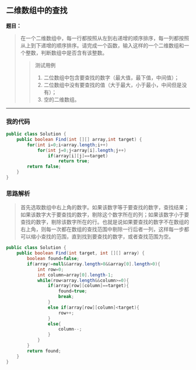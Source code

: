 ## 二维数组中的查找

**题目：**

>在一个二维数组中，每一行都按照从左到右递增的顺序排序，每一列都按照从上到下递增的顺序排序。请完成一个函数，输入这样的一个二维数组和一个整数，判断数组中是否含有该整数。
>>测试用例
>>1. 二位数组中包含要查找的数字（最大值，最下值，中间值）；
>>2. 二位数组中没有要查找的值（大于最大，小于最小，中间但是没有）；
>>3. 空的二维数组。

---

### 我的代码

```java
public class Solution {
    public boolean Find(int [][] array,int target) {
        for(int i=0;i<array.length;i++)
            for(int j=0;j<array[i].length;j++)
            	if(array[i][j]==target)
            		return true;
        return false;    
    }
}
```

### 思路解析

>首先选取数组中右上角的数字。如果该数字等于要查找的数字，查找结果；如果该数字大于要查找的数字，剔除这个数字所在的列；如果该数字小于要查找的数字，剔除该数字所在的行。也就是说如果要查找的数字不在数组的右上角，则每一次都在数组的查找范围中剔除一行后者一列，这样每一步都可以缩小查找的范围，直到找到要查找的数字，或者查找范围为空。

```java
public class Solution {
    public boolean Find(int target, int [][] array) {
        boolean found=false;
        if(array!=null&&array.length>0&&array[0].length>0){
            int row=0;
            int column=array[0].length-1;
            while(row<array.length&&column>=0){
                if(array[row][column]==target){
                    found=true;
                    break;
                }
                else if(array[row][column]<target){
                    row++;
                }
                else{
                    column--;
                }
            }
        }
        return found;
    }
}
```